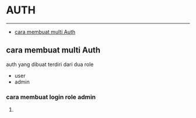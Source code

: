 # AUTH

---

- [cara membuat multi Auth](#section-1)

<a name="section-1"></a>
## cara membuat multi Auth

auth yang dibuat terdiri dari dua role
- user
- admin

### cara membuat login role admin
1. 